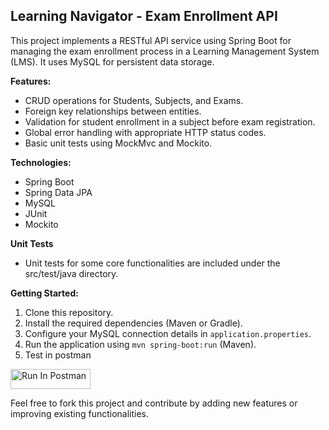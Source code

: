## Learning Navigator - Exam Enrollment API

This project implements a RESTful API service using Spring Boot for managing the exam enrollment process in a Learning Management System (LMS). It uses MySQL for persistent data storage.

**Features:**

* CRUD operations for Students, Subjects, and Exams.
* Foreign key relationships between entities.
* Validation for student enrollment in a subject before exam registration.
* Global error handling with appropriate HTTP status codes.
* Basic unit tests using MockMvc and Mockito.

**Technologies:**

* Spring Boot
* Spring Data JPA
* MySQL
* JUnit
* Mockito

**Unit Tests**

* Unit tests for some core functionalities are included under the src/test/java directory.

**Getting Started:**

1. Clone this repository.
2. Install the required dependencies (Maven or Gradle).
3. Configure your MySQL connection details in `application.properties`.
4. Run the application using `mvn spring-boot:run` (Maven).
5. Test in postman

[<img src="https://run.pstmn.io/button.svg" alt="Run In Postman" style="width: 128px; height: 32px;">](https://app.getpostman.com/run-collection/30359334-740dca64-7c0c-4e16-bba2-ffc6c3bb4abc?action=collection%2Ffork&source=rip_markdown&collection-url=entityId%3D30359334-740dca64-7c0c-4e16-bba2-ffc6c3bb4abc%26entityType%3Dcollection%26workspaceId%3D5ce135f8-2a72-4136-886b-2b6dff060ef7)

Feel free to fork this project and contribute by adding new features or improving existing functionalities.


